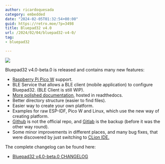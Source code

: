 ```yaml
---
author: ricardoquesada
category: embedded
date: "2024-02-05T01:32:54+00:00"
guid: https://retro.moe/?p=3498
title: Bluepad32 v4.0
url: /2024/02/04/bluepad32-v4-0/
tag:
- bluepad32

---
```


![](https://lh3.googleusercontent.com/pw/ABLVV86GotbxyeDjCi843Lmxv9q09pqVtkIEMufR3p9ihxNxtOlt6KY-Zed43iwqcgX3sCmnjBtYwWeyMd3rrQ425gU6vwpZDE42b-NQ2PsUKqXOa202h_mezbPdTHlxA20Hczui2XjphvzMKHoRJiGEkqPQWw=w998-h706-s-no-gm?authuser=0)

Bluepad32 v4.0-beta.0 is released and contains many new features:

- [Raspberry Pi Pico W](https://www.raspberrypi.com/products/raspberry-pi-pico/) support.
- BLE Service that allows a BLE client (mobile application) to configure
  Bluepad32. (BLE Client is still WIP).
- [More polished documentation](https://bluepad32.readthedocs.io/), hosted in readthedocs.
- Better directory structure (easier to find files).
- Easier way to create your own platform.
- Examples for raw ESP-IDF, Pico W and Linux, which use the new way of creating
  platform.
- [Github](https://github.com/ricardoquesada/bluepad32) is not the official
  repo, and [Gitlab](http://gitlab.com/ricardoquesada/bluepad32) is the backup (before it was the other way round).
- Some minor improvements in different places, and many bug fixes, that were
  discovered by just switching to [CLion IDE.](https://www.jetbrains.com/clion/)

The complete changelog can be found here:

- [Bluepad32 v4.0-beta.0 CHANGELOG](https://github.com/ricardoquesada/bluepad32/releases/tag/4.0-beta0)
